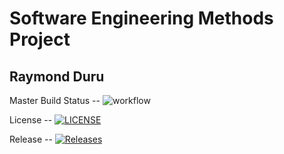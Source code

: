 # Software Engineering Methods Project
## Raymond Duru 

Master Build Status -- ![workflow](https://img.shields.io/github/workflow/status/rayduruguru/sem/sem-project-workflow)

License -- [![LICENSE](https://img.shields.io/github/license/rayduruguru/sem.svg?style=flat-square)](https://github.com/rayduruguru/sem/blob/master/LICENSE)

Release -- [![Releases](https://img.shields.io/github/release/rayduruguru/sem/all.svg?style=flat-square)](https://github.com/rayduruguru/sem/releases)
